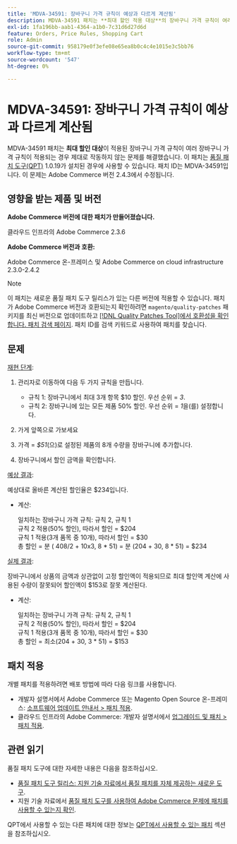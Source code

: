 ```yaml
---
title: 'MDVA-34591: 장바구니 가격 규칙이 예상과 다르게 계산됨'
description: MDVA-34591 패치는 **최대 할인 적용 대상**의 장바구니 가격 규칙이 여러 장바구니 가격 규칙이 적용되는 경우 제대로 작동하지 않는 문제를 해결했습니다. 이 패치는 [Quality Patches Tool (QPT)](/help/announcements/adobe-commerce-announcements/magento-quality-patches-released-new-tool-to-self-serve-quality-patches.md) 1.0.19가 설치된 경우 사용할 수 있습니다. 패치 ID는 MDVA-34591입니다. 이 문제는 Adobe Commerce 버전 2.4.3에서 수정됩니다.
exl-id: 1fa196bb-aab1-4364-a1b0-7c31d6d27d6d
feature: Orders, Price Rules, Shopping Cart
role: Admin
source-git-commit: 958179e0f3efe08e65ea8b0c4c4e1015e3c5bb76
workflow-type: tm+mt
source-wordcount: '547'
ht-degree: 0%

---
```


# MDVA-34591: 장바구니 가격 규칙이 예상과 다르게 계산됨

MDVA-34591 패치는 **최대 할인 대상**&#x200B;이 적용된 장바구니 가격 규칙이 여러 장바구니 가격 규칙이 적용되는 경우 제대로 작동하지 않는 문제를 해결했습니다. 이 패치는 [품질 패치 도구(QPT)](/help/announcements/adobe-commerce-announcements/magento-quality-patches-released-new-tool-to-self-serve-quality-patches.md) 1.0.19가 설치된 경우에 사용할 수 있습니다. 패치 ID는 MDVA-34591입니다. 이 문제는 Adobe Commerce 버전 2.4.3에서 수정됩니다.

## 영향을 받는 제품 및 버전

**Adobe Commerce 버전에 대한 패치가 만들어졌습니다.**

클라우드 인프라의 Adobe Commerce 2.3.6

**Adobe Commerce 버전과 호환:**

Adobe Commerce 온-프레미스 및 Adobe Commerce on cloud infrastructure 2.3.0-2.4.2

>[!NOTE]
>
>이 패치는 새로운 품질 패치 도구 릴리스가 있는 다른 버전에 적용할 수 있습니다. 패치가 Adobe Commerce 버전과 호환되는지 확인하려면 `magento/quality-patches` 패키지를 최신 버전으로 업데이트하고 [[!DNL Quality Patches Tool]에서 호환성을 확인합니다. 패치 검색 페이지](https://devdocs.magento.com/quality-patches/tool.html#patch-grid). 패치 ID를 검색 키워드로 사용하여 패치를 찾습니다.

## 문제

<u>재현 단계</u>:

1. 관리자로 이동하여 다음 두 가지 규칙을 만듭니다.

   * 규칙 1: 장바구니에서 최대 3개 항목 $10 할인. 우선 순위 = *3*.
   * 규칙 2: 장바구니에 있는 모든 제품 50% 할인. 우선 순위 = *1*&#x200B;을(를) 설정합니다.

1. 가게 앞쪽으로 가보세요

1. 가격 = *$51*(으)로 설정된 제품의 8개 수량을 장바구니에 추가합니다.

1. 장바구니에서 할인 금액을 확인합니다.

<u>예상 결과</u>:

예상대로 올바른 계산된 할인율은 $234입니다.

* 계산:

  일치하는 장바구니 가격 규칙: 규칙 2, 규칙 1\
  규칙 2 적용(50% 할인), 따라서 할인 = $204\
  규칙 1 적용(3개 품목 중 10개), 따라서 할인 = $30\
  총 할인 = 분 ( 408/2 + 10x3, 8 &#42; 51) = 분 (204 + 30, 8 &#42; 51) = $234

<u>실제 결과</u>:

장바구니에서 상품의 금액과 상관없이 고정 할인액이 적용되므로 최대 할인액 계산에 사용된 수량이 잘못되어 할인액이 $153로 잘못 계산된다.

* 계산:

  일치하는 장바구니 가격 규칙: 규칙 2, 규칙 1\
  규칙 2 적용(50% 할인), 따라서 할인 = $204\
  규칙 1 적용(3개 품목 중 10개), 따라서 할인 = $30\
  총 할인 = 최소(204 + 30, 3 &#42; 51) = $153

## 패치 적용

개별 패치를 적용하려면 배포 방법에 따라 다음 링크를 사용합니다.

* 개발자 설명서에서 Adobe Commerce 또는 Magento Open Source 온-프레미스: [소프트웨어 업데이트 안내서 > 패치 적용](https://devdocs.magento.com/guides/v2.4/comp-mgr/patching/mqp.html).
* 클라우드 인프라의 Adobe Commerce: 개발자 설명서에서 [업그레이드 및 패치 > 패치 적용](https://devdocs.magento.com/cloud/project/project-patch.html).

## 관련 읽기

품질 패치 도구에 대한 자세한 내용은 다음을 참조하십시오.

* [품질 패치 도구 릴리스: 지원 기술 자료에서 품질 패치를 자체 제공하는 새로운 도구](/help/announcements/adobe-commerce-announcements/magento-quality-patches-released-new-tool-to-self-serve-quality-patches.md).
* 지원 기술 자료에서 [품질 패치 도구를 사용하여 Adobe Commerce 문제에 패치를 사용할 수 있는지 확인](/help/support-tools/patches-available-in-qpt-tool/check-patch-for-magento-issue-with-magento-quality-patches.md).

QPT에서 사용할 수 있는 다른 패치에 대한 정보는 [QPT에서 사용할 수 있는 패치](https://support.magento.com/hc/en-us/sections/360010506631-Patches-available-in-MQP-tool-) 섹션을 참조하십시오.
